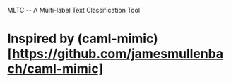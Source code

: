 MLTC -- A Multi-label Text Classification Tool

# Inspired by (caml-mimic)[https://github.com/jamesmullenbach/caml-mimic]